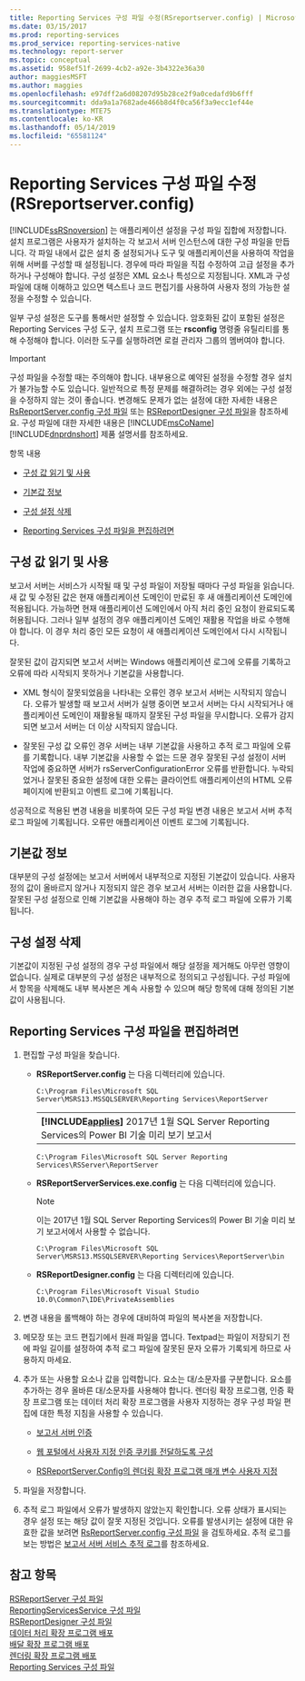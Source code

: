 ```yaml
---
title: Reporting Services 구성 파일 수정(RSreportserver.config) | Microsoft Docs
ms.date: 03/15/2017
ms.prod: reporting-services
ms.prod_service: reporting-services-native
ms.technology: report-server
ms.topic: conceptual
ms.assetid: 958ef51f-2699-4cb2-a92e-3b4322e36a30
author: maggiesMSFT
ms.author: maggies
ms.openlocfilehash: e97dff2a6d08207d95b28ce2f9a0cedafd9b6fff
ms.sourcegitcommit: dda9a1a7682ade466b8d4f0ca56f3a9ecc1ef44e
ms.translationtype: MTE75
ms.contentlocale: ko-KR
ms.lasthandoff: 05/14/2019
ms.locfileid: "65581124"
---
```

# <a name="modify-a-reporting-services-configuration-file-rsreportserverconfig"></a>Reporting Services 구성 파일 수정(RSreportserver.config)
  [!INCLUDE[ssRSnoversion](../../includes/ssrsnoversion-md.md)] 는 애플리케이션 설정을 구성 파일 집합에 저장합니다. 설치 프로그램은 사용자가 설치하는 각 보고서 서버 인스턴스에 대한 구성 파일을 만듭니다. 각 파일 내에서 값은 설치 중 설정되거나 도구 및 애플리케이션을 사용하여 작업을 위해 서버를 구성할 때 설정됩니다. 경우에 따라 파일을 직접 수정하여 고급 설정을 추가하거나 구성해야 합니다. 구성 설정은 XML 요소나 특성으로 지정됩니다. XML과 구성 파일에 대해 이해하고 있으면 텍스트나 코드 편집기를 사용하여 사용자 정의 가능한 설정을 수정할 수 있습니다.  
  
 일부 구성 설정은 도구를 통해서만 설정할 수 있습니다. 암호화된 값이 포함된 설정은 Reporting Services 구성 도구, 설치 프로그램 또는 **rsconfig** 명령줄 유틸리티를 통해 수정해야 합니다. 이러한 도구를 실행하려면 로컬 관리자 그룹의 멤버여야 합니다.  
  
> [!IMPORTANT]
>  구성 파일을 수정할 때는 주의해야 합니다. 내부용으로 예약된 설정을 수정할 경우 설치가 불가능할 수도 있습니다. 일반적으로 특정 문제를 해결하려는 경우 외에는 구성 설정을 수정하지 않는 것이 좋습니다. 변경해도 문제가 없는 설정에 대한 자세한 내용은 [RsReportServer.config 구성 파일](../../reporting-services/report-server/rsreportserver-config-configuration-file.md) 또는 [RSReportDesigner 구성 파일](../../reporting-services/report-server/rsreportdesigner-configuration-file.md)을 참조하세요. 구성 파일에 대한 자세한 내용은 [!INCLUDE[msCoName](../../includes/msconame-md.md)][!INCLUDE[dnprdnshort](../../includes/dnprdnshort-md.md)] 제품 설명서를 참조하세요.  
  
 항목 내용  
  
-   [구성 값 읽기 및 사용](#bkmk_read_values)  
  
-   [기본값 정보](#bkmk_default_values)  
  
-   [구성 설정 삭제](#bkmk_delete_config_settings)  
  
-   [Reporting Services 구성 파일을 편집하려면](#bkmk_edit_configuation_file)  
  
##  <a name="bkmk_read_values"></a> 구성 값 읽기 및 사용  
 보고서 서버는 서비스가 시작될 때 및 구성 파일이 저장될 때마다 구성 파일을 읽습니다. 새 값 및 수정된 값은 현재 애플리케이션 도메인이 만료된 후 새 애플리케이션 도메인에 적용됩니다. 가능하면 현재 애플리케이션 도메인에서 아직 처리 중인 요청이 완료되도록 허용됩니다. 그러나 일부 설정의 경우 애플리케이션 도메인 재활용 작업을 바로 수행해야 합니다. 이 경우 처리 중인 모든 요청이 새 애플리케이션 도메인에서 다시 시작됩니다.  
  
 잘못된 값이 감지되면 보고서 서버는 Windows 애플리케이션 로그에 오류를 기록하고 오류에 따라 시작되지 못하거나 기본값을 사용합니다.  
  
-   XML 형식이 잘못되었음을 나타내는 오류인 경우 보고서 서버는 시작되지 않습니다. 오류가 발생할 때 보고서 서버가 실행 중이면 보고서 서버는 다시 시작되거나 애플리케이션 도메인이 재활용될 때까지 잘못된 구성 파일을 무시합니다. 오류가 감지되면 보고서 서버는 더 이상 시작되지 않습니다.  
  
-   잘못된 구성 값 오류인 경우 서버는 내부 기본값을 사용하고 추적 로그 파일에 오류를 기록합니다. 내부 기본값을 사용할 수 없는 드문 경우 잘못된 구성 설정이 서버 작업에 중요하면 서버가 rsServerConfigurationError 오류를 반환합니다. 누락되었거나 잘못된 중요한 설정에 대한 오류는 클라이언트 애플리케이션의 HTML 오류 페이지에 반환되고 이벤트 로그에 기록됩니다.  
  
 성공적으로 적용된 변경 내용을 비롯하여 모든 구성 파일 변경 내용은 보고서 서버 추적 로그 파일에 기록됩니다. 오류만 애플리케이션 이벤트 로그에 기록됩니다.  
  
##  <a name="bkmk_default_values"></a> 기본값 정보  
 대부분의 구성 설정에는 보고서 서버에서 내부적으로 지정된 기본값이 있습니다. 사용자 정의 값이 올바르지 않거나 지정되지 않은 경우 보고서 서버는 이러한 값을 사용합니다. 잘못된 구성 설정으로 인해 기본값을 사용해야 하는 경우 추적 로그 파일에 오류가 기록됩니다.  
  
##  <a name="bkmk_delete_config_settings"></a> 구성 설정 삭제  
 기본값이 지정된 구성 설정의 경우 구성 파일에서 해당 설정을 제거해도 아무런 영향이 없습니다. 실제로 대부분의 구성 설정은 내부적으로 정의되고 구성됩니다. 구성 파일에서 항목을 삭제해도 내부 복사본은 계속 사용할 수 있으며 해당 항목에 대해 정의된 기본값이 사용됩니다.  
  
##  <a name="bkmk_edit_configuation_file"></a> Reporting Services 구성 파일을 편집하려면  
  
1.  편집할 구성 파일을 찾습니다.  
  
    -   **RSReportServer.config** 는 다음 디렉터리에 있습니다.  
  
        ```  
        C:\Program Files\Microsoft SQL Server\MSRS13.MSSQLSERVER\Reporting Services\ReportServer  
        ```  
        
        ||  
        |-|  
        |**[!INCLUDE[applies](../../includes/applies-md.md)]**  2017년 1월 SQL Server Reporting Services의 Power BI 기술 미리 보기 보고서|
        
        ```  
        C:\Program Files\Microsoft SQL Server Reporting Services\RSServer\ReportServer
        ```
  
    -   **RSReportServerServices.exe.config** 는 다음 디렉터리에 있습니다.  
    
        > [!NOTE] 
        > 이는 2017년 1월 SQL Server Reporting Services의 Power BI 기술 미리 보기 보고서에서 사용할 수 없습니다.
  
        ```  
        C:\Program Files\Microsoft SQL Server\MSRS13.MSSQLSERVER\Reporting Services\ReportServer\bin  
        ```  
  
    -   **RSReportDesigner.config** 는 다음 디렉터리에 있습니다.  
  
        ```  
        C:\Program Files\Microsoft Visual Studio 10.0\Common7\IDE\PrivateAssemblies  
        ```  
  
2.  변경 내용을 롤백해야 하는 경우에 대비하여 파일의 복사본을 저장합니다.  
  
3.  메모장 또는 코드 편집기에서 원래 파일을 엽니다. Textpad는 파일이 저장되기 전에 파일 길이를 설정하여 추적 로그 파일에 잘못된 문자 오류가 기록되게 하므로 사용하지 마세요.  
  
4.  추가 또는 사용할 요소나 값을 입력합니다. 요소는 대/소문자를 구분합니다. 요소를 추가하는 경우 올바른 대/소문자를 사용해야 합니다. 렌더링 확장 프로그램, 인증 확장 프로그램 또는 데이터 처리 확장 프로그램을 사용자 지정하는 경우 구성 파일 편집에 대한 특정 지침을 사용할 수 있습니다.  
  
    -   [보고서 서버 인증](../../reporting-services/security/authentication-with-the-report-server.md)  
  
    -   [웹 포털에서 사용자 지정 인증 쿠키를 전달하도록 구성](../../reporting-services/security/configure-the-web-portal-to-pass-custom-authentication-cookies.md)
  
    -   [RSReportServer.Config의 렌더링 확장 프로그램 매개 변수 사용자 지정](../../reporting-services/customize-rendering-extension-parameters-in-rsreportserver-config.md)  
  
5.  파일을 저장합니다.  
  
6.  추적 로그 파일에서 오류가 발생하지 않았는지 확인합니다. 오류 상태가 표시되는 경우 설정 또는 해당 값이 잘못 지정된 것입니다. 오류를 발생시키는 설정에 대한 유효한 값을 보려면 [RsReportServer.config 구성 파일](../../reporting-services/report-server/rsreportserver-config-configuration-file.md) 을 검토하세요. 추적 로그를 보는 방법은 [보고서 서버 서비스 추적 로그](../../reporting-services/report-server/report-server-service-trace-log.md)를 참조하세요.  
  
## <a name="see-also"></a>참고 항목  
 [RSReportServer 구성 파일](../../reporting-services/report-server/rsreportserver-config-configuration-file.md)   
 [ReportingServicesService 구성 파일](../../reporting-services/report-server/reportingservicesservice-configuration-file.md)   
 [RSReportDesigner 구성 파일](../../reporting-services/report-server/rsreportdesigner-configuration-file.md)   
 [데이터 처리 확장 프로그램 배포](../../reporting-services/extensions/data-processing/deploying-a-data-processing-extension.md)   
 [배달 확장 프로그램 배포](../../reporting-services/extensions/delivery-extension/deploying-a-delivery-extension.md)   
 [렌더링 확장 프로그램 배포](../../reporting-services/extensions/rendering-extension/deploying-a-rendering-extension.md)   
 [Reporting Services 구성 파일](../../reporting-services/report-server/reporting-services-configuration-files.md)  
  
  
